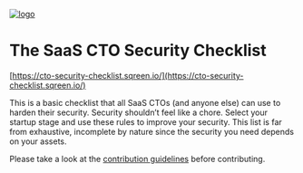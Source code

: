 [![logo](https://cto-security-checklist.sqreen.io/images/github.jpg)](https://cto-security-checklist.sqreen.io/)

# The SaaS CTO Security Checklist

[https://cto-security-checklist.sqreen.io/](https://cto-security-checklist.sqreen.io/)

This is a basic checklist that all SaaS CTOs (and anyone else) can use to harden their security. Security shouldn’t feel like a chore. Select your startup stage and use these rules to improve your security. This list is far from exhaustive, incomplete by nature since the security you need depends on your assets.

Please take a look at the [contribution guidelines](https://github.com/sqreen/CTOSecurityChecklist/blob/master/CONTRIBUTING.md) before contributing.

